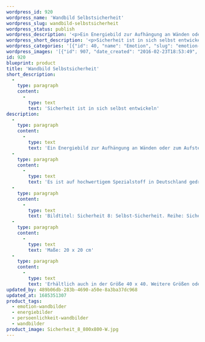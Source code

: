```yaml
---
wordpress_id: 920
wordpress_name: 'Wandbild Selbstsicherheit'
wordpress_slug: wandbild-selbstsicherheit
wordpress_status: publish
wordpress_description: '<p>Ein Energiebild zur Aufhängung an Wänden oder zum Aufstellen im Raum mit einem aktivierbaren Informationsfeld zu: Selbstsicherheit - Vertrauen, Gewissheit - Geborgenheit: Um ein tiefes Gefühl von Sicherheit zu erlangen, ist dieses immer auch in einer Person selbst zu entwickeln. Die Sicherheit, die oft im Außen gesucht wird - die durch Personen, Dinge oder Situationen versucht wird, herzustellen - liegt in jedem Menschen selbst verankert. Diese innere Sicherheit zu aktivieren, ist der Schlüssel zu wahrhaftiger und dauerhafter Geborgenheit.</p><p>Es ist auf hochwertigem Spezialstoff in Deutschland gedruckt und sorgfältig in Handarbeit auf Holzkeilrahmen aufgezogen. Laut Herstellerangaben ist der farbintensive Druck 70 Jahre lichtecht, waschbar und in einem umweltorientierten Verfahren hergestellt. Der Oberstoff ist mit einer Spezialbeschichtung unterfüttert, so dass, bei Aufhängung an der Wand, der rückseitige Holzrahmen auch bei hellen Farben unsichtbar ist.</p><p>Bildtitel: Sicherheit 8: Selbst-Sicherheit. Reihe: Sicherheit</p><p>Maße: 20 x 20 cm</p><p>Erhältlich auch in der Größe 40 x 40. Weitere Größen oder andere Seitenverhältnisse, sind bis 200 cm individuell für Sie innerhalb weniger Tage herstellbar. Bitte kontaktieren Sie uns hierfür unter <a href="mailto:info@elvedenverlag.de">info@elvedenverlag.de</a>.</p><p><a href="https://my.feenbaum.de/anwendung-energie-wandbilder/">Anwendungshinweise</a>      <a href="https://my.feenbaum.de/produktinformation-wandbilder/">Produktinformationen</a></p>'
wordpress_short_description: '<p>Sicherheit ist in sich selbst entwickeln</p>'
wordpress_categories: '[{"id": 40, "name": "Emotion", "slug": "emotion-wandbilder"}, {"id": 22, "name": "Energiebilder", "slug": "energiebilder"}, {"id": 43, "name": "Pers\u00f6nlichkeit", "slug": "persoenlichkeit-wandbilder"}, {"id": 24, "name": "Wandbilder", "slug": "wandbilder"}]'
wordpress_images: '[{"id": 907, "date_created": "2016-02-23T18:53:49", "date_created_gmt": "2016-02-23T16:53:49", "date_modified": "2016-02-23T18:53:49", "date_modified_gmt": "2016-02-23T16:53:49", "src": "https://my.feenbaum.de/wp-content/uploads/2016/02/Sicherheit_8_800x800-W.jpg", "name": "Sicherheit_8_800x800-W", "alt": ""}]'
id: 920
blueprint: product
title: 'Wandbild Selbstsicherheit'
short_description:
  -
    type: paragraph
    content:
      -
        type: text
        text: 'Sicherheit ist in sich selbst entwickeln'
description:
  -
    type: paragraph
    content:
      -
        type: text
        text: 'Ein Energiebild zur Aufhängung an Wänden oder zum Aufstellen im Raum mit einem aktivierbaren Informationsfeld zu: Selbstsicherheit - Vertrauen, Gewissheit - Geborgenheit: Um ein tiefes Gefühl von Sicherheit zu erlangen, ist dieses immer auch in einer Person selbst zu entwickeln. Die Sicherheit, die oft im Außen gesucht wird - die durch Personen, Dinge oder Situationen versucht wird, herzustellen - liegt in jedem Menschen selbst verankert. Diese innere Sicherheit zu aktivieren, ist der Schlüssel zu wahrhaftiger und dauerhafter Geborgenheit.'
  -
    type: paragraph
    content:
      -
        type: text
        text: 'Es ist auf hochwertigem Spezialstoff in Deutschland gedruckt und sorgfältig in Handarbeit auf Holzkeilrahmen aufgezogen. Laut Herstellerangaben ist der farbintensive Druck 70 Jahre lichtecht, waschbar und in einem umweltorientierten Verfahren hergestellt. Der Oberstoff ist mit einer Spezialbeschichtung unterfüttert, so dass, bei Aufhängung an der Wand, der rückseitige Holzrahmen auch bei hellen Farben unsichtbar ist.'
  -
    type: paragraph
    content:
      -
        type: text
        text: 'Bildtitel: Sicherheit 8: Selbst-Sicherheit. Reihe: Sicherheit'
  -
    type: paragraph
    content:
      -
        type: text
        text: 'Maße: 20 x 20 cm'
  -
    type: paragraph
    content:
      -
        type: text
        text: 'Erhältlich auch in der Größe 40 x 40. Weitere Größen oder andere Seitenverhältnisse, sind bis 200 cm individuell für Sie innerhalb weniger Tage herstellbar. Bitte kontaktieren Sie uns hierfür unter info@elvedenverlag.de.'
updated_by: 489b06db-283b-4690-a50e-8a3ba37dc968
updated_at: 1685351307
product_tags:
  - emotion-wandbilder
  - energiebilder
  - persoenlichkeit-wandbilder
  - wandbilder
product_image: Sicherheit_8_800x800-W.jpg
---
```

